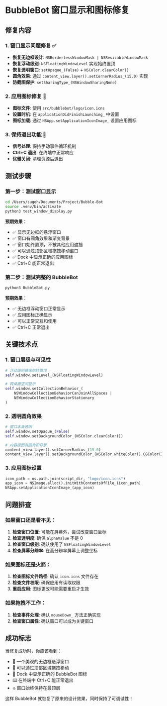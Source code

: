 # BubbleBot 窗口显示和图标修复

## 修复内容

### 1. 窗口显示问题修复 ✅
- **恢复无边框设计**: `NSBorderlessWindowMask | NSResizableWindowMask`
- **恢复浮动级别**: `NSFloatingWindowLevel` 实现始终置顶
- **恢复透明窗口**: `setOpaque_(False)` + `NSColor.clearColor()`
- **圆角效果**: 通过 `content_view.layer().setCornerRadius_(15.0)` 实现
- **防截图保护**: `setSharingType_(NSWindowSharingNone)`

### 2. 应用图标修复 🎨
- **图标文件**: 使用 `src/bubblebot/logo/icon.icns`
- **设置时机**: 在 `applicationDidFinishLaunching_` 中设置
- **图标加载**: 通过 `NSApp.setApplicationIconImage_` 设置应用图标

### 3. 保持退出功能 🚪
- **信号处理**: 保持手动事件循环机制
- **Ctrl+C 退出**: 在终端中正常响应
- **优雅关闭**: 清理资源后退出

## 测试步骤

### 第一步：测试窗口显示
```bash
cd /Users/sugeh/Documents/Project/Bubble-Bot
source .venv/bin/activate
python3 test_window_display.py
```

**预期效果**：
- ✅ 显示无边框的悬浮窗口
- ✅ 窗口有圆角效果和渐变背景
- ✅ 窗口始终置顶，不被其他应用遮挡
- ✅ 可以通过顶部区域拖拽移动窗口
- ✅ Dock 中显示正确的应用图标
- ✅ Ctrl+C 能正常退出

### 第二步：测试完整的 BubbleBot
```bash
python3 BubbleBot.py
```

**预期效果**：
- ✅ 无边框浮动窗口正常显示
- ✅ 应用图标正确显示
- ✅ 可以正常交互和使用
- ✅ Ctrl+C 正常退出

## 关键技术点

### 1. 窗口层级与可见性
```python
# 浮动级别确保始终置顶
self.window.setLevel_(NSFloatingWindowLevel)

# 跨桌面空间显示
self.window.setCollectionBehavior_(
    NSWindowCollectionBehaviorCanJoinAllSpaces |
    NSWindowCollectionBehaviorStationary
)
```

### 2. 透明圆角效果
```python
# 窗口本身透明
self.window.setOpaque_(False)
self.window.setBackgroundColor_(NSColor.clearColor())

# 内容视图有圆角和背景
content_view.layer().setCornerRadius_(15.0)
content_view.layer().setBackgroundColor_(NSColor.whiteColor().CGColor())
```

### 3. 应用图标设置
```python
icon_path = os.path.join(script_dir, "logo/icon.icns")
app_icon = NSImage.alloc().initWithContentsOfFile_(icon_path)
NSApp.setApplicationIconImage_(app_icon)
```

## 问题排查

### 如果窗口还是看不见：
1. **检查窗口位置**: 可能在屏幕外，尝试改变窗口坐标
2. **检查透明度**: 确保 `alphaValue` 不是 0
3. **检查窗口级别**: 确认使用了 `NSFloatingWindowLevel`
4. **检查屏幕分辨率**: 在高分辨率屏幕上调整坐标

### 如果图标还是火箭：
1. **检查图标文件路径**: 确认 `icon.icns` 文件存在
2. **检查文件权限**: 确保应用有读取权限
3. **重启应用**: 图标更改可能需要重启才生效

### 如果拖拽不工作：
1. **检查事件处理**: 确认 `mouseDown_` 方法正确实现
2. **检查窗口属性**: 确认窗口可以成为关键窗口

## 成功标志

当修复成功时，你应该看到：
- 🎈 一个美观的无边框悬浮窗口
- 🔄 可以通过顶部区域拖拽移动
- 🎨 Dock 中显示正确的 BubbleBot 图标
- ⌨️ 在终端中 Ctrl+C 能正常退出
- 🔝 窗口始终保持在最顶层

这样 BubbleBot 就恢复了原来的设计效果，同时保持了可调试性！